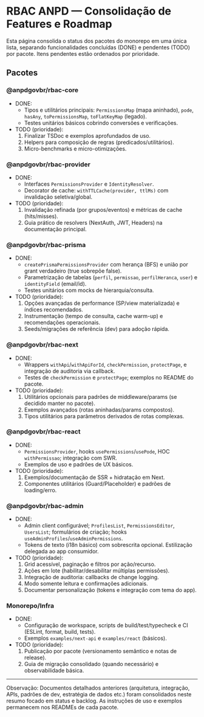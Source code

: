 # RBAC ANPD — Consolidação de Features e Roadmap

Esta página consolida o status dos pacotes do monorepo em uma única lista, separando funcionalidades concluídas (DONE) e pendentes (TODO) por pacote. Itens pendentes estão ordenados por prioridade.

## Pacotes

### @anpdgovbr/rbac-core

- DONE:
  - Tipos e utilitários principais: `PermissionsMap` (mapa aninhado), `pode`, `hasAny`, `toPermissionsMap`, `toFlatKeyMap` (legado).
  - Testes unitários básicos cobrindo conversões e verificações.
- TODO (prioridade):
  1) Finalizar TSDoc e exemplos aprofundados de uso.
  2) Helpers para composição de regras (predicados/utilitários).
  3) Micro-benchmarks e micro-otimizações.

### @anpdgovbr/rbac-provider

- DONE:
  - Interfaces `PermissionsProvider` e `IdentityResolver`.
  - Decorator de cache: `withTTLCache(provider, ttlMs)` com invalidação seletiva/global.
- TODO (prioridade):
  1) Invalidação refinada (por grupos/eventos) e métricas de cache (hits/misses).
  2) Guia prático de resolvers (NextAuth, JWT, Headers) na documentação principal.

### @anpdgovbr/rbac-prisma

- DONE:
  - `createPrismaPermissionsProvider` com herança (BFS) e união por grant verdadeiro (true sobrepõe false).
  - Parametrização de tabelas (`perfil`, `permissao`, `perfilHeranca`, `user`) e `identityField` (email/id).
  - Testes unitários com mocks de hierarquia/consulta.
- TODO (prioridade):
  1) Opções avançadas de performance (SP/view materializada) e índices recomendados.
  2) Instrumentação (tempo de consulta, cache warm-up) e recomendações operacionais.
  3) Seeds/migrações de referência (dev) para adoção rápida.

### @anpdgovbr/rbac-next

- DONE:
  - Wrappers `withApi`/`withApiForId`, `checkPermission`, `protectPage`, e integração de auditoria via callback.
  - Testes de `checkPermission` e `protectPage`; exemplos no README do pacote.
- TODO (prioridade):
  1) Utilitários opcionais para padrões de middleware/params (se decidido manter no pacote).
  2) Exemplos avançados (rotas aninhadas/params compostos).
  3) Tipos utilitários para parâmetros derivados de rotas complexas.

### @anpdgovbr/rbac-react

- DONE:
  - `PermissionsProvider`, hooks `usePermissions`/`usePode`, HOC `withPermissao`; integração com SWR.
  - Exemplos de uso e padrões de UX básicos.
- TODO (prioridade):
  1) Exemplos/documentação de SSR + hidratação em Next.
  2) Componentes utilitários (Guard/Placeholder) e padrões de loading/erro.

### @anpdgovbr/rbac-admin

- DONE:
  - Admin client configurável; `ProfilesList`, `PermissionsEditor`, `UsersList`; formulários de criação; hooks `useAdminProfiles`/`useAdminPermissions`.
  - Tokens de texto (i18n básico) com sobrescrita opcional. Estilização delegada ao app consumidor.
- TODO (prioridade):
  1) Grid acessível, paginação e filtros por ação/recurso.
  2) Ações em lote (habilitar/desabilitar múltiplas permissões).
  3) Integração de auditoria: callbacks de change logging.
  4) Modo somente leitura e confirmações adicionais.
  5) Documentar personalização (tokens e integração com tema do app).

### Monorepo/Infra

- DONE:
  - Configuração de workspace, scripts de build/test/typecheck e CI (ESLint, format, build, tests).
  - Exemplos `examples/next-api` e `examples/react` (básicos).
- TODO (prioridade):
  1) Publicação por pacote (versionamento semântico e notas de release).
  2) Guia de migração consolidado (quando necessário) e observabilidade básica.

---

Observação: Documentos detalhados anteriores (arquitetura, integração, APIs, padrões de dev, estratégia de dados etc.) foram consolidados neste resumo focado em status e backlog. As instruções de uso e exemplos permanecem nos READMEs de cada pacote.
